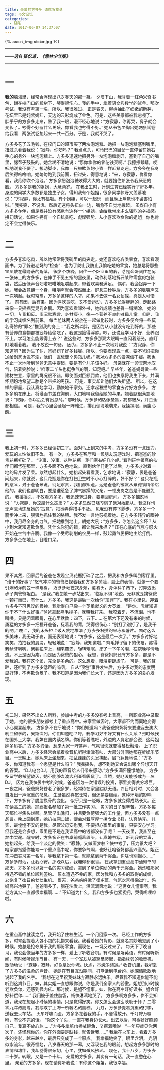 ```yaml
---
title: 亲爱的方多多 请你听我说
tags: 书文记忆
categories:
  - 随笔
date: 2017-06-07 14:37:07
---
```


{% asset_img sister.jpg %}

---
***——选自 张忆凉，《意林少年版》***

<!-- more -->

---
# 一
**我的**脑海里，经常会浮现出八岁春天的那一幕。
夕阳下山，我背着一红色米奇书包，蹲在校门口的柳树下，哭得很伤心。我的手中，拿着语文和数学的试卷。那次考试，我没有考第一名，所以，我很难过。
正是春天，柳树抽出了细嫩的新芽，花坛里已是姹紫嫣红，天边的云彩烧成了金色。可是，这些美景都被我忽视了。
胖乎乎的方多多走来，瞥了我一眼，漫不经心地说：“方寂静，你再哭，鼻子就会变长了。考得不好有什么关系，你看我也考得不好。”
她从书包里掏出她两张试卷给我看：两张试卷加起来一共一百分。于是，我就不哭了。


方多多花了五毛钱，在校门口的超市买了两块泡泡糖。她把一块泡泡糖塞到嘴里，扭过头看着我说：“寂静，你吃吗？”
我点点头，可怜巴巴的目光一直停留在她右手心的另外一块泡泡糖上。方多多迅速地把另外一块泡泡糖剥开，塞到了自己的嘴里，腮帮子鼓鼓的。她含糊不清地说：“那你拿你的零花钱买啊。”
我擦擦眼睛，哽咽地说我不要了。挪动脚步，我像一只被欺负的小猫一样赶紧走远。方多多在我身后笑得咯咯响。她匆匆跑到我前面，扭过头，得意地说：“来，方寂静，你看你看，我给你吹个泡泡。”
方多多把泡泡糖吹得大大的，就要挡住那张令我厌恶的脸。
方多多是我的姐姐，大我两岁。
在我出生时，计划生育已经实行了好多年。身边的同学大多数都是独生子女，得知我有个姐姐，很多同学惊讶又羡慕地说：“方寂静，你太有福啦。有个姐姐，可以一起玩，而且晚上睡觉也不会害怕啦。”
我笑笑，不说话。然后迅速将头扭向一边，嘴角不自觉地撇起。
虽然自小有方多多作伴，但是我并没有感觉有这样一个姐姐，会给我带来多么强烈的幸福感。换句话说，如果你拥有一个自私贪吃、彪悍强势、从小喜欢欺负你的姐姐，你也肯定不会觉得快乐。

# 二
方多多喜欢吃肉，所以她常常将我碗里的肉夹走。她还喜欢吃各类零食，喜欢看漫画书。为了躲避老妈的“检查”，也为了防止我防止我偷吃她的零食，她总是将那些宝贝放在最隐蔽的角落。
很多个夜晚，同住一个卧室里的我，总是会听到住在另一张床上的方多多，在伸手不见五指的黑夜里，动作利落地拆开某种零食的包装袋，然后压低声音吧嗒吧嗒地咀嚼起来，带着欢喜和满足。
偶尔，我会捉弄一下她。我会故意翻一个身，咀嚼声就会嘎然而止。屏息三秒钟后，方多多的咀嚼声又一次响起。我时常想，方多多这样的人才，如果不去做一名女侦探，真是太可惜了。
前有因，后有果。因为喜欢贪吃，又不爱运动，方多多长得胖胖的，走起路来像一只摇摇晃晃的企鹅。因为喜欢看课外书，她的成绩也差得一塌糊涂。
她的一切，与我相反。我沉默寡言，身材瘦小，像一个营养不良的难民儿童。但是，我的学习成绩名列前茅。
每当姐妹两人被放在一起做比较时，方多多便会将一些莫名奇妙的“罪名”推到我的身上：“我之所以胖，是因为从小就没有吃到好的，那些有营养的食物都被寂静给偷吃了。我这是饿得浮肿。哼，还说我学习不好，营养跟不上，学习怎么能跟得上去？”
说这些时，方多多那双大眼睛一直闪着怒光，直盯盯地看着我。
我不敢说一句话。
因为，方多多不止一次地对我说：“方寂静，你知道吧？因为生了你，爸妈罚了好多钱呢。所以，你要表现乖一点，要不爸妈把你送给别家也说不定，他们一直想要个男孩儿呢。”
我对方多多的话深信不疑。我也不止一次地听到爸爸无意中提起，要是有个儿子该多好。
母亲就在一旁无奈地叹气，陪着笑脸说：“咱家二丫头也挺争气的啊，知足吧。”
早些年，爸爸妈妈做一些建材生意，家里的境况很不错。即使面对巨额罚款，他们也执意将我生下来，并满怀期盼地希望二胎是个带把的男孩。
可是，事实却让他们大失所望。
所以，在这样的家庭，我认真地学习，勤快地干家务，还拿起积攒的零食去讨好方多多。
方多多躺在床上，将漫画书盖在胸前，大口地啃我留给她的苹果，翘着腿很满意地说：“寂静，你以后会有出息的。”
那时候，方多多的话像圣旨，我都服从，并且全都相信。
可是，我的心里会涌起一阵难过，排山倒海地袭来。我揉揉眼，满腹心酸。

# 三
我上初一时，方多多已经读初三了。面对马上到来的中考，方多多没有一点压力，爱玩的本性依旧不改。
有一次，方多多在客厅和一帮朋友玩游戏时，把爸爸的珍贵花瓶打碎了。
“没事，没事。这种花瓶，我们家有好几个呢。”看到玩性很高的伙伴们都愣在那里，方多多面不改色地说。
直到伙伴们走了以后，方多多才对着一地的碎片发了呆。忽然想起什么，她抬起头看看我，乞求地说：“寂静，要是爸爸问起来，你就说，这只花瓶是你在打扫卫生时不小心打碎的，好不好？”
这只花瓶的意义，对于爸爸来说，何足珍贵，我们都知道。这是爸爸的战友从景德镇精带给他的。我们也都明白，要是谁惹急了脾气暴躁的父亲，一顿皮肉之苦是不能避免的。
我摇摇头，不敢看方多多，我迅速转过身，要走回房间。
方多多恼怒地说：“方寂静，你这是什么态度？”
方多多显然已经习惯了我对她服从。我这样悄无声息地违反她的“旨意”，把她弄得措手不及。
见我没有停下脚步，方多多一个箭步冲上来，狠狠地抓住我的胳膊。我不发一言地怒视着她。在方多多诧异的眼神中，我用尽全身的力气，把她推到地上，朝她大吼：“方多多，你怎么这么坏？从小到大就知道欺负我。凭什么你犯的错，都让我来承担？”
压在心底的气氛与怒火开始在空气中升腾。我像一个受尽剥削的农民一样，鼓起勇气要把地主给打倒。
方多多坐在地上，目瞪口呆。

# 四
果不其然，回家后的爸爸在发现宝贝花瓶打碎了之后，把我和方多多叫到客厅里。
“谁干的好事？”怒气冲冲的爸爸扫视着我和方多多的脸，脸上的表情，就像一个要引爆的炸药包一样难看。
方多多站在我身旁，低着头，身体抖了两下，打算迈出步子向爸爸坦白。
“是我。”我先她一步站出来，“临危不惧”地说。无非就是挨爸爸一顿打而已，有什么。方多多，我这是最后一次给你“顶罪”了。我在心里说。迎着方多多不可思议的眼神，我觉得自己像一个英勇就义的大英雄。
“是你。我就知道你干不了什么好事。”爸爸拿起鸡毛掸子，就朝我打来。
我咬着牙，不流泪，也不叫唤。只是闭着眼睛，在心里默数：四下，五下……
在第六下还没有来的时候，勇猛的方多多一把推开爸爸，抚着我的背，哭得很伤心：“别打了别打了，是我干的啊。”
晚上，我的床头柜上破天荒地堆满了方多多积攒的果冻和薯片。面对这么多美味，我无动于衷，面无表情地说：“方多多，这是最后一次了。”
方多多讨好地笑笑，拍拍我的肩膀，轻轻地说：“寂静，我知道啦。”
鸡毛掸子留下的伤痕，疼得我龇牙咧嘴。我躺在床上，翻来覆去，辗转难眠。忍了一下午的泪，在夜晚尽情地流。不止是因为疼，而是因为爸爸的狠心。
我想，爸爸妈妈还有方多多，都是不爱我的。我在这个家，完全是多余的。这么想着，眼泪更肆虐了。
可是，我的耳畔，还听到了方多多低声的呜咽。
自从“顶包”事件发生后，方多多对我的态度明显好转，不再欺负我了。我不知道是因为我们长大了，还是因为方多多的良心发现。

# 五
初二时，果然不出众人所料，参加中考的方多多没有考上普高，一所职业高中录取了她。
她的很多朋友都考上了重点高中。来家里做客时，大家都不约而同地变得小心翼翼起来。
方多多不在乎地说：“你们知道吗？我爸爸妈妈将来要送我去澳大利亚留学的，奥斯吹列，你们知道吧？哼，我学习好不好又有什么关系？到时候我在国外上大学，我妹在国内读名牌。你们等着瞧吧，外边的人肯定都会说，这两姐妹多厉害。”
方多多的话，惹来大家一阵笑声，气氛很快就变得轻松融洽。
上了职业高中以后，方多多经常会拿着收音机听得津津有味，大部分时间她都在听娱乐节目。一天晚上，她从床上坐起来，把乱蓬蓬的头发拂起，眉飞色舞地说：“方多多，你知道我有一个愿望是什么吗？”
我摇摇头，想不到她又会说出哪个异想天开的答案。
“DJ,电台DJ，用我的声音给人们带来感动。”方多多满怀憧憬地说。
方多多留学的希望破灭，她不能够去澳大利亚看袋鼠了。当然，她也没能够成为一名DJ。
因为在我快要中考的时候，爸爸因为一次错误的投资，家里变得贫穷艰巨。一夜之间，爸爸妈妈苍老了很多岁，经常待在家里默默无语。四目相对时，又会各自发出一声沉重的叹息。
生活虽然喜怒无常，但还是要继续。这种环境的影响下，方多多有了脱胎换骨的变化。
似乎只是一眨眼，方多多就变得成熟长大。正在读高二的她，踊跃报名参加了第一批工作实习。
实习的日子很辛苦。方多多每天都忙得焦头烂额。尽管早出晚归，并且要负荷强大的工作量，但方多多没有一点怨言。晚上回到家，她扒拉两口饭，便会对着厚厚一摞专业书籍，认真演算。
其实，最惶惶不安的是我。尽管父母安慰我，不要担心家里的事情，只要安心学习。但我还是会多想，家里是不是连我读高中的钱都没有了呢？
一天夜里，我甚至在梦中哭醒。醒来时，方多多正在书桌前蹙着眉头，认真地书写。
听到我的哭声，她抬起头，给我一个淡定的微笑：“寂静，又做噩梦啦？快中考了，压力很大吧？咱家都指望你能考一个重点高中呢，你要争气啊，也好让咱爸妈都高兴高兴。姐正在冲击实习第一名呢，等我拿下第一名，就能拿到两千奖金。你啥也别担心……”
方多多的话，让我心安。那晚以后，我睡得都很香。
在我拿到重点高中通知书的那天，方多多也以第一名的实习成绩，拿到了单位奖励的两千元奖金。她还和那家待遇不错的单位顺利签约。
原本遭遇不幸的家，因为我和方多多的取得的成绩，又恢复了往日的勃勃生机。
那天，爸爸妈妈做了很多菜，气氛欢喜得像过年。妈妈高兴地哭了，爸爸喝多了，躺在沙发上，泪流满面地说：“这俩女儿懂事啊，我老方其实一直都很幸福啊……”
不知道为什么，我和方多多也紧紧拥，哭得唏哩哗啦。

# 六
在重点高中就读之后，我开始了住校生活，一个月回家一次。
已经工作的方多多，时常会提着大包小包的礼物来看我。我看着她的背影，就莫名其妙地想到了小时候，她总是抢夺属于我的那份零食。而现在，一切反过来了。
每天下了晚自习，我也会像当年的方多多一样，爱上了听收音机。有时候是听英语，有时候听新闻，有时候听娱乐节目。
有一天，一个室友从被窝里爬起，指指枕旁的收音机，激动地说：“寂静，寂静，好像是说你呢。快点，市娱乐频道。”
收音机里，我听到了方多多的温柔的声音。
她是在节目互动期间，打电话到电台的。她深情款款地说起了我的名字。
“我想在这里祝我妹妹方寂静永远快乐。尽管我不知道你能不能听到这期节目。妹，其实姐一直想跟你说，你是我们全家人的骄傲。姐想到小时候老欺负你，还感到很内疚。那时候，是姐不懂事。妹，你在高中好好读书，姐会好好补偿你……”
我用被子盖住脑袋，畅快淋漓地哭了。
方多多啊方多多，你不会知道，我现在想起小时候的事情，只是觉得好笑。你又怎么会这么耿耿于怀？
二零零九年的高考，我考取了上海一所著名的高校。
九月，方多多提着沉重的行李，送我去火车站。
火车呼啸而至，方多多拉着我的手，不舍得放开。千叮咛万嘱咐，有说不完的话。
“你这个丫头，一直在我身边长大。出去以后，可得好好照顾自己。我真不放心你……”方多多拿纸巾擦拭眼角，又撅着嘴说：“一年只能见你两次了，还怪想你的。你在外面要是缺钱，就告诉我……”
我坐在火车上，看着方多多的身影，越来越小，最后只变成了一个原点。
我幸福地笑了，眼里含泪。
光阴似水流年。很奇怪地，八岁春天的那一幕，又浮现在我的眼前。想起方多多那时的表情和动作，我却觉得很亲切。心里，犹如微风拂过。
现在，我十八岁，方多多二十岁。转眼，又是一个十年。
亲爱的方多多，其实有一句话，我一直憋在心里。
亲爱的方多多，现在请你听我说：有你这个姐姐，我很幸福。


